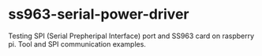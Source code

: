 # ss963-serial-power-driver
Testing SPI (Serial Prepheripal Interface) port and SS963 card on raspberry pi. Tool and SPI communication examples.
